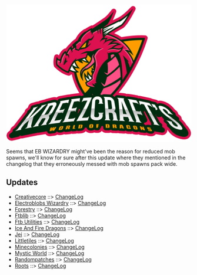 ![WORLD OF DRAGONS LOGO](https://github.com/kreezxil/kreezcraft.com/blob/master/clean-background.png)

Seems that EB WIZARDRY might've been the reason for reduced mob spawns, we'll know for sure after this update where they mentioned in the changelog that they erroneously messed with mob spawns pack wide.

## Updates
- [Creativecore](https://www.curseforge.com/minecraft/mc-mods/creativecore) ::> [ChangeLog](https://www.curseforge.com/minecraft/mc-mods/creativecore/files/2803653)
- [Electroblobs Wizardry](https://www.curseforge.com/minecraft/mc-mods/electroblobs-wizardry) ::> [ChangeLog](https://www.curseforge.com/minecraft/mc-mods/electroblobs-wizardry/files/2802614)
- [Forestry](https://www.curseforge.com/minecraft/mc-mods/forestry) ::> [ChangeLog](https://www.curseforge.com/minecraft/mc-mods/forestry/files/2803336)
- [Ftblib](https://www.curseforge.com/minecraft/mc-mods/ftblib) ::> [ChangeLog](https://www.curseforge.com/minecraft/mc-mods/ftblib/files/2803777)
- [Ftb Utilities](https://www.curseforge.com/minecraft/mc-mods/ftb-utilities) ::> [ChangeLog](https://www.curseforge.com/minecraft/mc-mods/ftb-utilities/files/2802305)
- [Ice And Fire Dragons](https://www.curseforge.com/minecraft/mc-mods/ice-and-fire-dragons) ::> [ChangeLog](https://www.curseforge.com/minecraft/mc-mods/ice-and-fire-dragons/files/2803425)
- [Jei](https://www.curseforge.com/minecraft/mc-mods/jei) ::> [ChangeLog](https://www.curseforge.com/minecraft/mc-mods/jei/files/2803400)
- [Littletiles](https://www.curseforge.com/minecraft/mc-mods/littletiles) ::> [ChangeLog](https://www.curseforge.com/minecraft/mc-mods/littletiles/files/2803652)
- [Minecolonies](https://www.curseforge.com/minecraft/mc-mods/minecolonies) ::> [ChangeLog](https://www.curseforge.com/minecraft/mc-mods/minecolonies/files/2804166)
- [Mystic World](https://www.curseforge.com/minecraft/mc-mods/mystic-world) ::> [ChangeLog](https://www.curseforge.com/minecraft/mc-mods/mystic-world/files/2803401)
- [Randompatches](https://www.curseforge.com/minecraft/mc-mods/randompatches) ::> [ChangeLog](https://www.curseforge.com/minecraft/mc-mods/randompatches/files/2803621)
- [Roots](https://www.curseforge.com/minecraft/mc-mods/roots) ::> [ChangeLog](https://www.curseforge.com/minecraft/mc-mods/roots/files/2803399)
